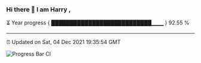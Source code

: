 ### Hi there 👋 I am Harry , 

⏳ Year progress { ███████████████████████████▁▁▁ } 92.55 %

---

⏰ Updated on Sat, 04 Dec 2021 19:35:54 GMT

![Progress Bar CI](https://github.com/duykhang68/duykhang68/workflows/Progress%20Bar%20CI/badge.svg)
